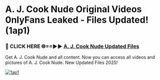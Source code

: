 # A. J. Cook Nude Original Videos 0nlyFans Leaked - Files Updated! (1ap1)

<h3>🔴 CLICK HERE 🌐==►► <a href="https://tinyurl.com/52m3yx9h" rel="nofollow">A. J. Cook Nude Updated Files</a></h3>

Get A. J. Cook Nude and all content. Now you can access all videos and pictures of A. J. Cook Nude. New Updated Files 2025!

[![1ap1](https://i.imgur.com/TnHtlc8.gif)](https://tinyurl.com/52m3yx9h)
